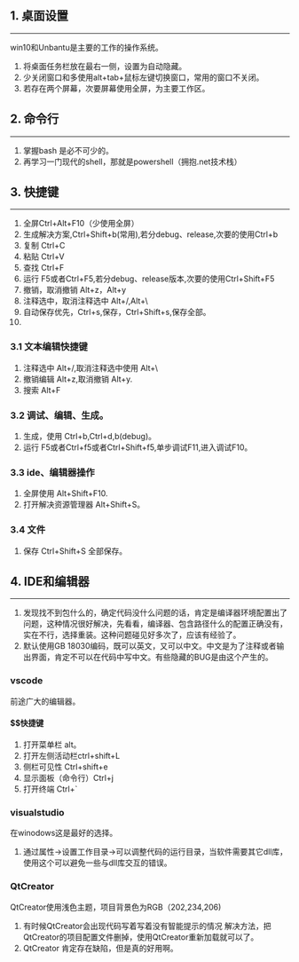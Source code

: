 ## 1. 桌面设置
---

win10和Unbantu是主要的工作的操作系统。

1. 将桌面任务栏放在最右一侧，设置为自动隐藏。
2. 少关闭窗口和多使用alt+tab+鼠标左键切换窗口，常用的窗口不关闭。
3. 若存在两个屏幕，次要屏幕使用全屏，为主要工作区。

## 2. 命令行
---
1. 掌握bash 是必不可少的。
2. 再学习一门现代的shell，那就是powershell（拥抱.net技术栈）

## 3. 快捷键
---

1. 全屏Ctrl+Alt+F10（少使用全屏）
2. 生成解决方案,Ctrl+Shift+b(常用),若分debug、release,次要的使用Ctrl+b
3. 复制 Ctrl+C
4. 粘贴 Ctrl+V
5. 查找 Ctrl+F
6. 运行 F5或者Ctrl+F5,若分debug、release版本,次要的使用Ctrl+Shift+F5
7. 撤销，取消撤销 Alt+z，Alt+y
8. 注释选中，取消注释选中 Alt+/,Alt+\
9. 自动保存优先，Ctrl+s,保存，Ctrl+Shift+s,保存全部。
10. 
### 3.1 文本编辑快捷键
1. 注释选中 Alt+/,取消注释选中使用 Alt+\
2. 撤销编辑 Alt+z,取消撤销 Alt+y.
3. 搜索 Alt+F

### 3.2 调试、编辑、生成。

1. 生成，使用 Ctrl+b,Ctrl+d,b(debug)。
2. 运行 F5或者Ctrl+f5或者Ctrl+Shift+f5,单步调试F11,进入调试F10。

### 3.3 ide、编辑器操作
1. 全屏使用 Alt+Shift+F10.
2. 打开解决资源管理器 Alt+Shift+S。

### 3.4 文件
1. 保存 Ctrl+Shift+S 全部保存。
 
## 4. IDE和编辑器
---
1. 发现找不到包什么的，确定代码没什么问题的话，肯定是编译器环境配置出了问题，这种情况很好解决，先看看，编译器、包含路径什么的配置正确没有，实在不行，选择重装。这种问题碰见好多次了，应该有经验了。
2. 默认使用GB 18030编码，既可以英文，又可以中文。中文是为了注释或者输出界面，肯定不可以在代码中写中文。有些隐藏的BUG是由这个产生的。
### vscode
前途广大的编辑器。
#### $$快捷键
1. 打开菜单栏 alt。
2. 打开左侧活动栏ctrl+shift+L
3. 侧栏可见性 Ctrl+shift+e
4. 显示面板（命令行）Ctrl+j
5. 打开终端 Ctrl+`
### visualstudio
在winodows这是最好的选择。
1. 通过属性->设置工作目录->可以调整代码的运行目录，当软件需要其它dll库，使用这个可以避免一些与dll库交互的错误。
### QtCreator
QtCreator使用浅色主题，项目背景色为RGB（202,234,206)
1. 有时候QtCreator会出现代码写着写着没有智能提示的情况  解决方法，把QtCreator的项目配置文件删掉，使用QtCreator重新加载就可以了。
2. QtCreator 肯定存在缺陷，但是真的好用啊。
   
